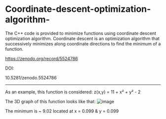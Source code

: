 # Coordinate-descent-optimization-algorithm-
The C++ code is provided to minimize functions using coordinate descent optimization algorithm. Coordinate descent is an optimization algorithm that successively minimizes along coordinate directions to find the minimum of a function.


https://zenodo.org/record/5524786

DOI:

10.5281/zenodo.5524786


----------
As an example, this function is considered:
z(x,y) = 11 + x² + y² - 2   

The 3D graph of this function looks like that:
![image](https://user-images.githubusercontent.com/75530023/134514657-aaecc2d7-5c5d-4bd6-8ee3-e17d327dab7e.png)

The minimum is ~ 9.02 located at x = 0.099 & y = 0.099
